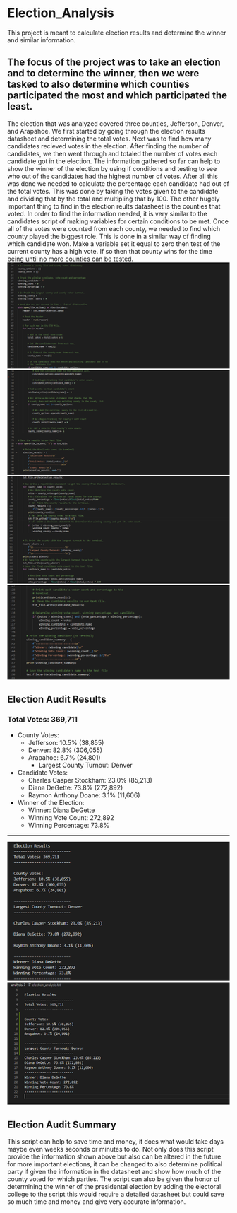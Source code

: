 # Election_Analysis
This project is meant to calculate election results and determine the winner and similar information.
## The focus of the project was to take an election and to determine the winner, then we were tasked to also determine which counties participated the most and which participated the least.
The election that was analyzed covered three counties, Jefferson, Denver, and Arapahoe. We first started by going through the election results datasheet and determining the total votes. Next was to find how many candidates recieved votes in the election. After finding the number of candidates, we then went through and totaled the number of votes each candidate got in the election. The information gathered so far can help to show the winner of the election by using if conditions and testing to see who out of the candidates had the highest number of votes. After all this was done we needed to calculate the percentage each candidate had out of the total votes. This was done by taking the votes given to the candidate and dividing that by the total and multipling that by 100. The other hugely important thing to find in the election reults datasheet is the counties that voted. In order to find the information needed, it is very similar to the candidates script of making variables for certain conditions to be met. Once all of the votes were counted from each county, we needed to find which county played the biggest role. This is done in a similar way of finding which candidate won. Make a variable set it equal to zero then test of the current county has a high vote. If so then that county wins for the time being until no more counties can be tested.
![PyPoll Challenge Code](Resources/PyPoll_Challenge_Code.png)
![PyPoll Challenge Code](Resources/PyPoll_Challenge_Code_2.png)
![PyPoll Challenge Code](Resources/PyPoll_Challenge_Code_3.png)
![PyPoll Challenge Code](Resources/PyPoll_Challenge_Code_4.png)
## Election Audit Results
### Total Votes: 369,711
- County Votes:
  - Jefferson: 10.5% (38,855)
  - Denver: 82.8% (306,055)
  - Arapahoe: 6.7% (24,801)
    - Largest County Turnout: Denver
- Candidate Votes:
  - Charles Casper Stockham: 23.0% (85,213)
  - Diana DeGette: 73.8% (272,892)
  - Raymon Anthony Doane: 3.1% (11,606)
- Winner of the Election:
  - Winner: Diana DeGette
  - Winning Vote Count: 272,892
  - Winning Percentage: 73.8%
---
![PyPoll Challenge Command Line Reults](Resources/Election_reults_command_line.png)
![PyPoll Challenge Reults Text File](Resources/Election_analysis_results.png)
## Election Audit Summary
This script can help to save time and money, it does what would take days maybe even weeks seconds or minutes to do. Not only does this script provide the information shown above but also can be altered in the future for more important elections, it can be changed to also determine political party if given the information in the datasheet and show how much of the county voted for which parties. The script can also be given the honor of determining the winner of the presidental election by adding the electoral college to the script this would require a detailed datasheet but could save so much time and money and give very accurate information.
